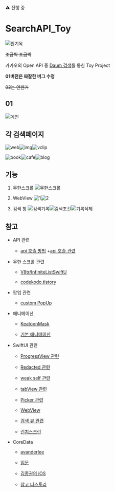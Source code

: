 ⚠️ 진행 중

# SearchAPI_Toy

![원기옥](https://media.tenor.com/E7fROB_zqFAAAAAC/%EC%9B%90%EA%B8%B0%EC%98%A5.gif)
<br/>

~~조금씩 조금씩~~
<br/>

카카오의 Open API 중 [Daum 검색](https://developers.kakao.com/docs/latest/ko/daum-search/dev-guide)를 통한 Toy Project
<br/>

**01버전은 짜잘한 버그 수정**
<br/>

~~02는 언젠거~~
<br/>

## 01

![메인](https://github.com/BOLTB0X/SearchAPI_Toy/blob/main/gif/01/main.gif?raw=true)
<br/>

## 각 검색페이지

![web](https://github.com/BOLTB0X/SearchAPI_Toy/blob/main/gif/01/web검색.gif?raw=true)![img](https://github.com/BOLTB0X/SearchAPI_Toy/blob/main/gif/01/img검색.gif?raw=true)![vclip](https://github.com/BOLTB0X/SearchAPI_Toy/blob/main/gif/01/vclip검색.gif?raw=true)
<br/>

![book](https://github.com/BOLTB0X/SearchAPI_Toy/blob/main/gif/01/book검색.gif?raw=true)![cafe](https://github.com/BOLTB0X/SearchAPI_Toy/blob/main/gif/01/cafe검색.gif?raw=true)![blog](https://github.com/BOLTB0X/SearchAPI_Toy/blob/main/gif/01/blog검색.gif?raw=true)
<br/>

## 기능

1. 무한스크롤
   ![무한스크롤](https://github.com/BOLTB0X/SearchAPI_Toy/blob/main/gif/01/무한스크롤.gif?raw=true)

2. WebView
   ![1](https://github.com/BOLTB0X/SearchAPI_Toy/blob/main/gif/01/webview1.gif?raw=true)![2](https://github.com/BOLTB0X/SearchAPI_Toy/blob/main/gif/01/webview2.gif?raw=true)

3. 검색 창
   ![검색기록](https://github.com/BOLTB0X/SearchAPI_Toy/blob/main/gif/01/검색기록.gif?raw=true)![검색조건](https://github.com/BOLTB0X/SearchAPI_Toy/blob/main/gif/01/검색조건%20변경.gif?raw=true)![기록삭제](https://github.com/BOLTB0X/SearchAPI_Toy/blob/main/gif/01/검색기록_삭제.gif?raw=true)

## 참고

- API 관련

  - [api 호출 방법](https://donghoon.io/blog/swift_image_search/) +[api 호출 관련](https://rldd.tistory.com/215)

- 무한 스크롤 관련

  - [V8tr/InfiniteListSwiftU](https://github.com/V8tr/InfiniteListSwiftUI)

  - [codekodo.tistory](https://codekodo.tistory.com/207)

- 팝업 관련

  - [custom PopUp](https://github.com/SnowLukin/CustomPopUp)

- 애니메이션

  - [KeatoonMask](https://github.com/KeatoonMask/SwiftUI-Animation/tree/master)

  - [기본 애니메이션](https://80000coding.oopy.io/bfcbea75-767f-4a9a-87c3-0883a97115bc)

- SwiftUI 관련

  - [ProgressView 관련](https://seons-dev.tistory.com/entry/SwiftUI-ProgressView-작업-진행률)

  - [Redacted 관련](https://seons-dev.tistory.com/entry/SwiftUI-Redacted)

  - [weak self 관련](https://ios-development.tistory.com/926)

  - [tabView 관련](https://seons-dev.tistory.com/entry/SwiftUI-TabView)

  - [Picker 관련](https://www.hohyeonmoon.com/blog/swiftui-tutorial-picker/)

  - [WebView](https://seons-dev.tistory.com/entry/SwiftUI-WebView-%EC%83%9D%EC%84%B1%EC%BD%94%EB%93%9C)

  - [검색 뷰 관련](https://www.hackingwithswift.com/quick-start/swiftui/how-to-add-a-search-bar-to-filter-your-data)

  - [런치스크린](https://velog.io/@jyw3927/SwiftUI-Launch-Screen-%EA%B5%AC%ED%98%84%ED%95%98%EA%B8%B0-Gradient-Animation)

- CoreData

  - [avanderlee](https://www.avanderlee.com/swift/persistent-history-tracking-core-data/)

  - [입문](https://velog.io/@nala/iOS-SwiftUI%EC%97%90%EC%84%9C-CoreData-%EC%8D%A8%EB%B3%B4%EA%B8%B0)

  - [김종권의 iOS](https://ios-development.tistory.com/1162)

  - [참고 티스토리](https://growingsaja.tistory.com/791)
